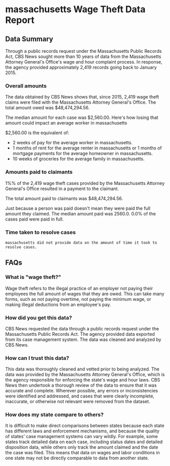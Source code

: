 # massachusetts Wage Theft Data Report

## Data Summary

Through a public records request under the Massachusetts Public Records Act, CBS News sought more than 10 years of data from the Massachusetts Attorney General's Office's wage and hour complaint process. In response, the agency provided approximately 2,419 records going back to January 2015.



### Overall amounts

The data obtained by CBS News shows that, since 2015, 2,419 wage theft claims were filed with the Massachusetts Attorney General's Office. The total amount owed was $48,474,294.56.

The median amount for each case was $2,560.00. Here's how losing that amount could impact an average worker in massachusetts

$2,560.00 is the equivalent of: 
* 2 weeks of pay for the average worker in massachusetts.
* 1 months of rent for the average renter in massachusetts or 1 months of mortgage payments for the average homeowner in massachusetts.
* 10 weeks of groceries for the average family in massachusetts.

### Amounts paid to claimants

1%% of the 2,419 wage theft cases provided by the Massachusetts Attorney General's Office resulted in a payment to the claimant. 

The total amount paid to claimants was $48,474,294.56.

Just because a person was paid doesn't mean they were paid the full amount they claimed. The median amount paid was 2560.0. 0.0% of the cases paid were paid in full.


### Time taken to resolve cases

    massachusetts did not provide data on the amount of time it took to resolve cases.


## FAQs

### What is "wage theft?"

Wage theft refers to the illegal practice of an employer not paying their employees the full amount of wages that they are owed. This can take many forms, such as not paying overtime, not paying the minimum wage, or making illegal deductions from an employee's pay.

###  How did you get this data?

CBS News requested the data through a public records request under the Massachusetts Public Records Act. The agency provided data exported from its case management system. The data was cleaned and analyzed by CBS News.

### How can I trust this data? 

This data was thoroughly cleaned and vetted prior to being analyzed. The data was provided by the Massachusetts Attorney General's Office, which is the agency responsible for enforcing the state's wage and hour laws. CBS News then undertook a thorough review of the data to ensure that it was accurate and complete. Wherever possible, any errors or inconsistencies were identified and addressed, and cases that were clearly incomplete, inaccurate, or otherwise not relevant were removed from the dataset.

### How does my state compare to others? 

It is difficult to make direct comparisons between states because each state has different laws and enforcement mechanisms, and because the quality of states' case management systems can vary wildly. For example, some states track detailed data on each case, including status dates and detailed disposition data, while others only track the amount claimed and the date the case was filed. This means that data on wages and labor conditions in one state may not be directly comparable to data from another state.